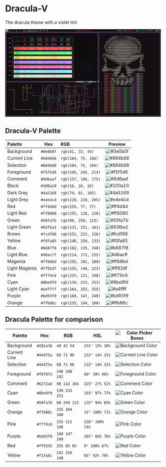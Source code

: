 # Dracula-V
The dracula theme with a violet tint

![ScreenShot](./Screenshots/colors_screenshot.png)

## Dracula-V Palette

| Palette           | Hex       | RGB                   | Preview                                                           |
| :---              | :---:     | :---                  | :---:                                                             |
| Background        | `#0e0b0f` | `rgb(41, 33, 44)`     | ![#0e0b0f](https://via.placeholder.com/15/0e0b0f/000000?text=+)   |
| Current Line      | `#684b68` | `rgb(104, 75, 104)`   | ![#684b68](https://via.placeholder.com/15/684b68/000000?text=+)   |
| Selection         | `#684b68` | `rgb(104, 75, 104)`   | ![#684b68](https://via.placeholder.com/15/684b68/000000?text=+)   |
| Foreground        | `#f5f5d6` | `rgb(245, 245, 214)`  | ![#f5f5d6](https://via.placeholder.com/15/f5f5d6/000000?text=+)   |
| Comment           | `#9d6aaf` | `rgb(157, 106, 175)`  | ![#9d6aaf](https://via.placeholder.com/15/9d6aaf/000000?text=+)   |
| Black             | `#100a10` | `rgb(16, 10, 16)`     | ![#100a10](https://via.placeholder.com/15/100a10/000000?text=+)   |
| Dark Grey         | `#4a5169` | `rgb(74, 81, 105)`    | ![#4a5169](https://via.placeholder.com/15/4a5169/000000?text=+)   |
| Light Grey        | `#e4e4cd` | `rgb(228, 228, 205)`  | ![#e4e4cd](https://via.placeholder.com/15/e4e4cd/000000?text=+)   |
| Red               | `#ff4d4d` | `rgb(255, 77, 77)`    | ![#ff4d4d](https://via.placeholder.com/15/ff4d4d/000000?text=+)   |
| Light Red         | `#ff8080` | `rgb(255, 128, 128)`  | ![#ff8080](https://via.placeholder.com/15/ff8080/000000?text=+)   |
| Green             | `#50fa7b` | `rgb(80, 250, 123)`   | ![#50fa7b](https://via.placeholder.com/15/50fa7b/000000?text=+)   |
| Light Green       | `#83fba1` | `rgb(131, 251, 161)`  | ![#83fba1](https://via.placeholder.com/15/83fba1/000000?text=+)   |
| Brown             | `#fcdf88` | `rgb(252, 223, 136)`  | ![#fcdf88](https://via.placeholder.com/15/fcdf88/000000?text=+)   |
| Yellow            | `#f0fa85` | `rgb(240, 250, 133)`  | ![#f0fa85](https://via.placeholder.com/15/f0fa85/000000?text=+)   |
| Blue              | `#b687f8` | `rgb(182, 135, 248)`  | ![#b687f8](https://via.placeholder.com/15/b687f8/000000?text=+)   |
| Light Blue        | `#d6acff` | `rgb(214, 172, 255)`  | ![#d6acff](https://via.placeholder.com/15/d6acff/000000?text=+)   |
| Magenta           | `#ff66bd` | `rgb(255, 102, 189)`  | ![#ff66bd](https://via.placeholder.com/15/ff66bd/000000?text=+)   |
| Light Magenta     | `#ff92df` | `rgb(255, 146, 223)`  | ![#ff92df](https://via.placeholder.com/15/ff92df/000000?text=+)   |
| Pink              | `#ff79c6` | `rgb(255, 121, 198)`  | ![#ff79c6](https://via.placeholder.com/15/ff79c6/000000?text=+)   |
| Cyan              | `#8be9fd` | `rgb(139, 233, 253)`  | ![#8be9fd](https://via.placeholder.com/15/8be9fd/000000?text=+)   |
| Light Cyan        | `#a4ffff` | `rgb(164, 255, 255)`  | ![#a4ffff](https://via.placeholder.com/15/a4ffff/000000?text=+)   |
| Purple            | `#bd93f9` | `rgb(189, 147, 249)`  | ![#bd93f9](https://via.placeholder.com/15/bd93f9/000000?text=+)   |
| Orange            | `#ffb86c` | `rgb(255, 184, 108)`  | ![#ffb86c](https://via.placeholder.com/15/ffb86c/000000?text=+)   |


## Dracula Palette for comparison

Palette      | Hex       | RGB           | HSL             | ![Color Picker Boxes](https://draculatheme.com/static/img/color-boxes/eyedropper.png)
---          | ---       | ---           | ---             | ---
Background   | `#282a36` | `40 42 54`    | `231° 15% 18%`  | ![Background Color](https://draculatheme.com/static/img/color-boxes/background.png)
Current Line | `#44475a` | `68 71 90`    | `232° 14% 31%`  | ![Current Line Color](https://draculatheme.com/static/img/color-boxes/current_line.png)
Selection    | `#44475a` | `68 71 90`    | `232° 14% 31%`  | ![Selection Color](https://draculatheme.com/static/img/color-boxes/selection.png)
Foreground   | `#f8f8f2` | `248 248 242` | `60° 30% 96%`   | ![Foreground Color](https://draculatheme.com/static/img/color-boxes/foreground.png)
Comment      | `#6272a4` | `98 114 164`  | `225° 27% 51%`  | ![Comment Color](https://draculatheme.com/static/img/color-boxes/comment.png)
Cyan         | `#8be9fd` | `139 233 253` | `191° 97% 77%`  | ![Cyan Color](https://draculatheme.com/static/img/color-boxes/cyan.png)
Green        | `#50fa7b` | `80 250 123`  | `135° 94% 65%`  | ![Green Color](https://draculatheme.com/static/img/color-boxes/green.png)
Orange       | `#ffb86c` | `255 184 108` | `31° 100% 71%`  | ![Orange Color](https://draculatheme.com/static/img/color-boxes/orange.png)
Pink         | `#ff79c6` | `255 121 198` | `326° 100% 74%` | ![Pink Color](https://draculatheme.com/static/img/color-boxes/pink.png)
Purple       | `#bd93f9` | `189 147 249` | `265° 89% 78%`  | ![Purple Color](https://draculatheme.com/static/img/color-boxes/purple.png)
Red          | `#ff5555` | `255 85 85`   | `0° 100% 67%`   | ![Red Color](https://draculatheme.com/static/img/color-boxes/red.png)
Yellow       | `#f1fa8c` | `241 250 140` | `65° 92% 76%`   | ![Yellow Color](https://draculatheme.com/static/img/color-boxes/yellow.png)